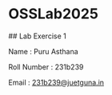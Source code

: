 # OSSLab2025 



\## Lab Exercise 1

Name : Puru Asthana

Roll Number : 231b239

Email : 231b239@juetguna.in

<solution code>



